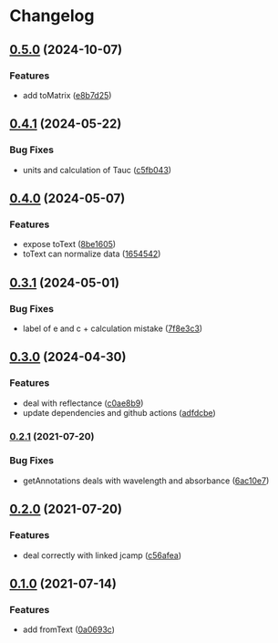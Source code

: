# Changelog

## [0.5.0](https://github.com/cheminfo/uv-spectrum/compare/v0.4.1...v0.5.0) (2024-10-07)


### Features

* add toMatrix ([e8b7d25](https://github.com/cheminfo/uv-spectrum/commit/e8b7d254a8c0fdea74740938d83593337bfb7aff))

## [0.4.1](https://github.com/cheminfo/uv-spectrum/compare/v0.4.0...v0.4.1) (2024-05-22)


### Bug Fixes

* units and calculation of Tauc ([c5fb043](https://github.com/cheminfo/uv-spectrum/commit/c5fb0435d350bd2775ccad8fccafa291ca0ed6fd))

## [0.4.0](https://github.com/cheminfo/uv-spectrum/compare/v0.3.1...v0.4.0) (2024-05-07)


### Features

* expose toText ([8be1605](https://github.com/cheminfo/uv-spectrum/commit/8be16058e9525969fadb2180250657659ba713fb))
* toText can normalize data ([1654542](https://github.com/cheminfo/uv-spectrum/commit/16545427343fc366ac1156ba6e03fdd883e7f8b7))

## [0.3.1](https://github.com/cheminfo/uv-spectrum/compare/v0.3.0...v0.3.1) (2024-05-01)


### Bug Fixes

* label of e and c + calculation mistake ([7f8e3c3](https://github.com/cheminfo/uv-spectrum/commit/7f8e3c3087edf2f59c49f984725705dcdef6953d))

## [0.3.0](https://github.com/cheminfo/uv-spectrum/compare/v0.2.1...v0.3.0) (2024-04-30)


### Features

* deal with reflectance ([c0ae8b9](https://github.com/cheminfo/uv-spectrum/commit/c0ae8b9a37236c819662a80eb5a6e04170df1fcc))
* update dependencies and github actions ([adfdcbe](https://github.com/cheminfo/uv-spectrum/commit/adfdcbe50018d63edcf93c320885aa717c4fdd1b))

### [0.2.1](https://www.github.com/cheminfo/uv-spectrum/compare/v0.2.0...v0.2.1) (2021-07-20)


### Bug Fixes

* getAnnotations deals with wavelength and absorbance ([6ac10e7](https://www.github.com/cheminfo/uv-spectrum/commit/6ac10e7851da0c23e2519985cdfdc61af2d72927))

## [0.2.0](https://www.github.com/cheminfo/uv-spectrum/compare/v0.1.0...v0.2.0) (2021-07-20)


### Features

* deal correctly with linked jcamp ([c56afea](https://www.github.com/cheminfo/uv-spectrum/commit/c56afea00c35a44b7cabd9396a2ccf5c235d6e95))

## [0.1.0](https://www.github.com/cheminfo/uv-spectrum/compare/v0.0.4...v0.1.0) (2021-07-14)


### Features

* add fromText ([0a0693c](https://www.github.com/cheminfo/uv-spectrum/commit/0a0693c76a56d03166123eb15f4ed74f779c5f5f))
